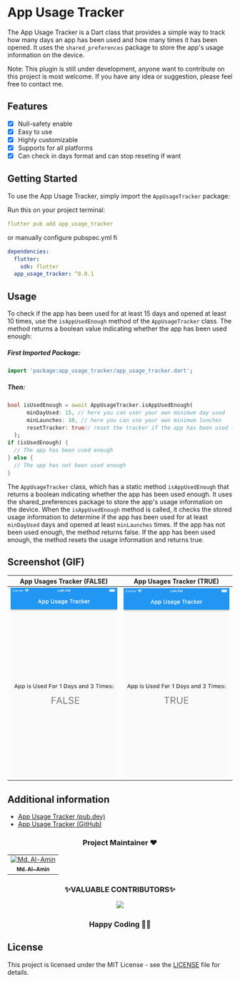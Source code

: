 # App Usage Tracker

The App Usage Tracker is a Dart class that provides a simple way to track how many days an app has been used and how many times it has been opened. It uses the `shared_preferences` package to store the app's usage information on the device.

Note: This plugin is still under development, anyone want to contribute on this project is most welcome. If you have any idea or suggestion, please feel free to contact me.

## Features

- [x] Null-safety enable
- [x] Easy to use
- [x] Highly customizable
- [x] Supports for all platforms
- [x] Can check in days format and can stop reseting if want

## Getting Started
To use the App Usage Tracker, simply import the `AppUsageTracker` package:

Run this on your project terminal:

```yaml
flutter pub add app_usage_tracker
```

or manually configure pubspec.yml fi

```yaml
dependencies:
  flutter:
    sdk: flutter
  app_usage_tracker: ^0.0.1
```

## Usage
To check if the app has been used for at least 15 days and opened at least 10 times, use the `isAppUsedEnough` method of the `AppUsageTracker` class. The method returns a boolean value indicating whether the app has been used enough:

##### First Imported Package:

```dart
import 'package:app_usage_tracker/app_usage_tracker.dart';
```

##### Then:

```dart
bool isUsedEnough = await AppUsageTracker.isAppUsedEnough(
      minDayUsed: 15, // here you can user your own minimum day used
      minLaunches: 10, // here you can use your own minimum lunches
      resetTracker: true// reset the tracker if the app has been used for at least minDays = 15 days and opened at least minLunches = 10 times. By default the tracker is reset.
  );
if (isUsedEnough) {
  // The app has been used enough
} else {
  // The app has not been used enough
}
```

The `AppUsageTracker` class, which has a static method `isAppUsedEnough` that returns a boolean indicating whether the app has been used enough. It uses the shared_preferences package to store the app's usage information on the device. When the `isAppUsedEnough` method is called, it checks the stored usage information to determine if the app has been used for at least `minDayUsed` days and opened at least `minLaunches` times. If the app has not been used enough, the method returns false. If the app has been used enough, the method resets the usage information and returns true.

## Screenshot (GIF)

|             App Usages Tracker (FALSE)              |              App Usages Tracker (TRUE)              |
|:---------------------------------------------------:|:---------------------------------------------------:|
| <img src="https://github.com/alamin-karno/app_usage_tracker/blob/main/example/screenshots/app_usage_tracker_false.png"> | <img src="https://github.com/alamin-karno/app_usage_tracker/blob/main/example/screenshots/app_usage_tracker_true.png"> |

## Additional information

- [App Usage Tracker (pub.dev)](https://pub.dev/packages/app_usage_tracker)
- [App Usage Tracker (GitHub)](https://github.com/alamin-karno/app_usage_tracker)

<h3 align=center> Project Maintainer ❤️ </h3>
<p align="center">
<table align="center">
  <tbody><tr>
     <td align="center">
     <a href="https://github.com/alamin-karno">
     <img alt="Md. Al-Amin" src="https://avatars.githubusercontent.com/alamin-karno" width="125px;"> <br>
     <sub><b> Md. Al-Amin </b></sub>
     </a><br></td></tr>
     </tbody> </table> </p>


<h3 align="center"> ✨VALUABLE CONTRIBUTORS✨ </h3>
<p align="center">
<a href="https://github.com/alamin-karno/app_usage_tracker/graphs/contributors">
  <img src="https://contrib.rocks/image?repo=alamin-karno/app_usage_tracker" />
</a>
</p>
<h3 align="center"> Happy Coding 👨‍💻 </h3>

## License

This project is licensed under the MIT License - see the [LICENSE](LICENSE) file for details.